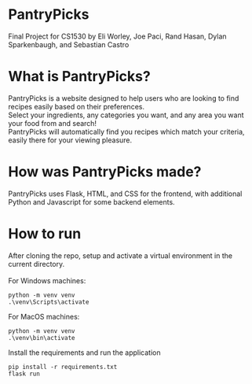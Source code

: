 # PantryPicks

Final Project for CS1530 by Eli Worley, Joe Paci, Rand Hasan, Dylan Sparkenbaugh, and Sebastian Castro

# What is PantryPicks?

PantryPicks is a website designed to help users who are looking to find recipes easily based on their preferences.  
Select your ingredients, any categories you want, and any area you want your food from and search!  
PantryPicks will automatically find you recipes which match your criteria, easily there for your viewing pleasure.

# How was PantryPicks made?

PantryPicks uses Flask, HTML, and CSS for the frontend, with additional Python and Javascript for some backend elements.

# How to run

After cloning the repo, setup and activate a virtual environment in the current directory.  
<br>
For Windows machines:

```
python -m venv venv
.\venv\Scripts\activate
```

For MacOS machines:

```
python -m venv venv
.\venv\bin\activate
```

Install the requirements and run the application

```
pip install -r requirements.txt
flask run
```
